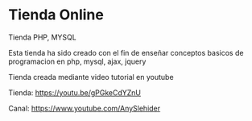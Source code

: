 # Tienda Online
Tienda PHP, MYSQL

Esta tienda ha sido creado con el fin de enseñar conceptos basicos de programacion en php, mysql, ajax, jquery

Tienda creada mediante video tutorial en youtube

Tienda: https://youtu.be/gPGkeCdYZnU

Canal: https://www.youtube.com/AnySlehider
